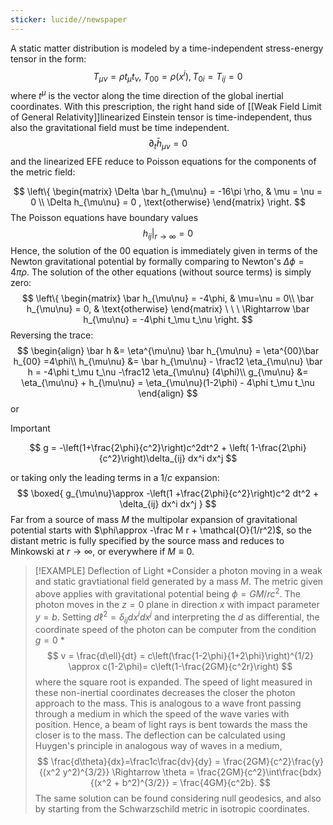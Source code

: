 ```yaml
---
sticker: lucide//newspaper
---
```

A static matter distribution is modeled by a time-independent stress-energy tensor in the form:
$$
T_{\mu\nu} = \rho t_\mu t_\nu, \ T_{00} = \rho(x^i), T_{0i} = T_{ij} = 0
$$
where $t^\mu$ is the vector along the time direction of the global inertial coordinates. With this prescription, the right hand side of [[Weak Field Limit of General Relativity]]linearized Einstein tensor is time-independent, thus also the gravitational field must be time independent.
$$
\partial_t \bar h_{\mu\nu} = 0
$$
and the linearized EFE reduce to Poisson equations for the components of the metric field:

$$
\left\{
\begin{matrix}
\Delta \bar h_{\mu\nu} = -16\pi \rho, & \mu = \nu = 0 \\
\Delta h_{\mu\nu} = 0 ,  \text{otherwise}
\end{matrix}
\right.
$$
The Poisson equations have boundary values 
$$
h_{ij} |_{r\rightarrow \infty} =0 
$$
Hence, the solution of the $00$ equation is immediately given in terms of the Newton gravitational potential by formally comparing to Newton's $\Delta \phi = 4\pi\rho$. The solution of the other equations (without source terms) is simply zero:
$$
\left\{ 
\begin{matrix}
\bar h_{\mu\nu} = -4\phi, & \mu=\nu = 0\\
\bar h_{\mu\nu} = 0, & \text{otherwise}
\end{matrix} \ \ \ \Rightarrow \bar h_{\mu\nu} = -4\phi t_\mu t_\nu
\right.
$$
Reversing the trace:
$$
\begin{align}
\bar h &= \eta^{\mu\nu} \bar h_{\mu\nu} = \eta^{00}\bar h_{00} =4\phi\\
h_{\mu\nu} &= \bar h_{\mu\nu} - \frac12 \eta_{\mu\nu} \bar h
 = -4\phi t_\mu t_\nu
 -\frac12 \eta_{\mu\nu} (4\phi)\\
 g_{\mu\nu} &= \eta_{\mu\nu} + h_{\mu\nu} = \eta_{\mu\nu}(1-2\phi) - 4\phi t_\mu t_\nu
 \end{align}
$$
or

> [!IMPORTANT] 
> $$
> g = -\left(1+\frac{2\phi}{c^2}\right)c^2dt^2 + \left( 1-\frac{2\phi}{c^2}\right)\delta_{ij} dx^i dx^j 
> $$

or taking only the leading terms in a $1/c$ expansion:
$$
\boxed{
g_{\mu\nu}\approx -\left(1 +\frac{2\phi}{c^2}\right)c^2 dt^2 + \delta_{ij} dx^i dx^j
}
$$
Far from a source of mass $M$ the multipolar expansion of gravitational potential starts with $\phi\approx -\frac M r + \mathcal{O}(1/r^2)$, so the distant metric is fully specified by the source mass and reduces to Minkowski at $r\rightarrow \infty$, or everywhere if $M\equiv 0$. 

> [!EXAMPLE] Deflection of Light
> *Consider a photon moving in a weak and static gravtiational field generated by a mass $M$. The metric given above applies with gravitational potential being $\phi = GM/rc^2$. The photon moves in the $z=0$ plane in direction $x$ with impact parameter $y=b$. Setting $d\ell^2 = \delta_{ij}dx^i dx^j$ and interpreting the $d$ as differential, the coordinate speed of the photon can be computer from the condition $g=0$ *
> $$
> v = \frac{d\ell}{dt} = c\left(\frac{1-2\phi}{1+2\phi}\right)^{1/2} \approx c(1-2\phi)= c\left(1-\frac{2GM}{c^2r}\right)
> $$
> where the square root is expanded. The speed of light measured in these non-inertial coordinates decreases the closer the photon approach to the mass. This is analogous to a wave front passing through a medium in which the speed of the wave varies with position. Hence, a beam of light rays is bent towards the mass the closer is to the mass. The deflection can be calculated using Huygen's principle in analogous way of waves in a medium,
> $$
> \frac{d\theta}{dx}=\frac1c\frac{dv}{dy} = \frac{2GM}{c^2}\frac{y}{(x^2 y^2)^{3/2}} \Rightarrow \theta = \frac{2GM}{c^2}\int\frac{bdx}{(x^2 + b^2)^{3/2}} = \frac{4GM}{c^2b}.
> $$
> The same solution can be found considering null geodesics, and also by starting from the Schwarzschild metric in isotropic coordinates.

